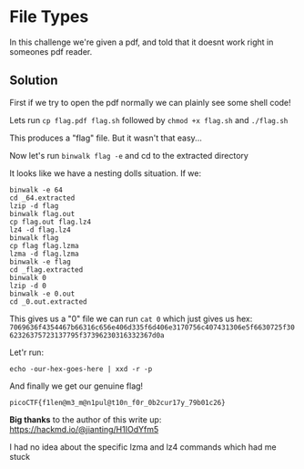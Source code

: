 # File Types

In this challenge we're given a pdf, and told that it doesnt work right in someones pdf reader.

## Solution

First if we try to open the pdf normally we can plainly see some shell code!

Lets run ```cp flag.pdf flag.sh``` followed by ```chmod +x flag.sh``` and ```./flag.sh```

This produces a "flag" file. But it wasn't that easy...

Now let's run ```binwalk flag -e``` and cd to the extracted directory

It looks like we have a nesting dolls situation. If we:
```
binwalk -e 64
cd _64.extracted
lzip -d flag
binwalk flag.out
cp flag.out flag.lz4
lz4 -d flag.lz4
binwalk flag
cp flag flag.lzma
lzma -d flag.lzma
binwalk -e flag
cd _flag.extracted
binwalk 0
lzip -d 0
binwalk -e 0.out
cd _0.out.extracted
```
This gives us a "0" file we can run ```cat 0``` which just gives us hex:
```7069636f4354467b66316c656e406d335f6d406e3170756c407431306e5f6630725f3062326375723137795f37396230316332367d0a```

Let'r run:
```
echo -our-hex-goes-here | xxd -r -p
```

And finally we get our genuine flag!

```picoCTF{f1len@m3_m@n1pul@t10n_f0r_0b2cur17y_79b01c26}```

**Big thanks** to the author of this write up: https://hackmd.io/@jianting/H1IOdYfm5

I had no idea about the specific lzma and lz4 commands which had me stuck
